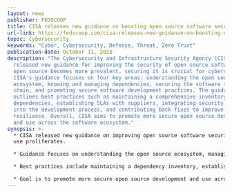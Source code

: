 ```yaml
---
layout: news
publisher: FEDSCOOP
title: CISA releases new guidance on boosting open source software security
url-link: https://fedscoop.com/cisa-releases-new-guidance-on-boosting-open-source-software-security/
topic: Cybersecurity
keywords: "Cyber, Cybersecurity, Defense, Threat, Zero Trust"
publication-date: October 11, 2023
description: "The Cybersecurity and Infrastructure Security Agency (CISA) has
  released new guidance for improving the security of open source software. As
  open source becomes more prevalent, securing it is crucial for cybersecurity.
  CISA's guidance focuses on four key areas: understanding the open source
  ecosystem, knowing and managing dependencies, securing the software supply
  chain, and promoting secure software development practices. The guidance
  outlines best practices such as maintaining a comprehensive inventory of
  dependencies, establishing SLAs with suppliers, integrating security earlier
  into the development process, and contributing back fixes to improve software
  resilience. Overall, CISA aims to promote more secure open source development
  and use across the software ecosystem."
synopsis: >-
  * CISA released new guidance on improving open source software security as its
  use proliferates.

  * Guidance focuses on understanding the open source ecosystem, managing dependencies, securing the supply chain, and promoting secure development.

  * Best practices include maintaining a dependency inventory, establishing supplier SLAs, integrating security earlier in development, and contributing back fixes.

  * Goal is to promote more secure open source development and use across the software industry.
---
```

